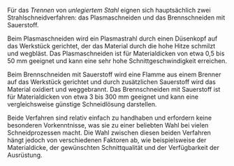Für das *Trennen* von *unlegiertem Stahl* eignen sich hauptsächlich zwei Strahlschneidverfahren: das Plasmaschneiden und das Brennschneiden mit Sauerstoff.

Beim Plasmaschneiden wird ein Plasmastrahl durch einen Düsenkopf auf das Werkstück gerichtet, der das Material durch die hohe Hitze schmilzt und wegbläst. Das Plasmaschneiden ist für Materialdicken von etwa 0,5 bis 50 mm geeignet und kann eine sehr hohe Schnittgeschwindigkeit erreichen.

Beim Brennschneiden mit Sauerstoff wird eine Flamme aus einem Brenner auf das Werkstück gerichtet und durch zusätzlichen Sauerstoff wird das Material oxidiert und weggebrannt. Das Brennschneiden mit Sauerstoff ist für Materialdicken von etwa 3 bis 300 mm geeignet und kann eine vergleichsweise günstige Schneidlösung darstellen.

Beide Verfahren sind relativ einfach zu handhaben und erfordern keine besonderen Vorkenntnisse, was sie zu einer beliebten Wahl bei vielen Schneidprozessen macht. Die Wahl zwischen diesen beiden Verfahren hängt jedoch von verschiedenen Faktoren ab, wie beispielsweise der Materialdicke, der gewünschten Schnittqualität und der Verfügbarkeit der Ausrüstung.